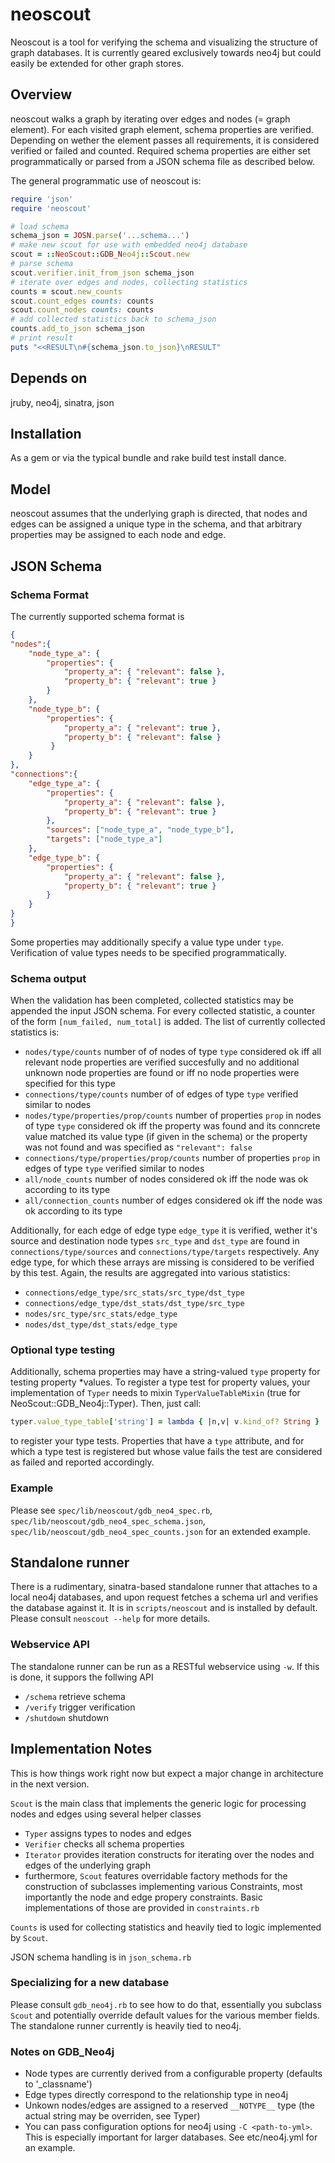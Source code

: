 # neoscout

Neoscout is a tool for verifying the schema and visualizing the structure of graph databases. It is currently geared
exclusively towards neo4j but could easily be extended for other graph stores.


## Overview

neoscout walks a graph by iterating over edges and nodes (= graph element). For each visited graph element,
schema properties are verified.  Depending on wether the element passes all requirements, it is considered
verified or failed and counted.  Required schema properties are either set programmatically or parsed from
a JSON schema file as described below.

The general programmatic use of neoscout is:

```ruby
require 'json'
require 'neoscout'

# load schema
schema_json = JOSN.parse('...schema...')
# make new scout for use with embedded neo4j database
scout = ::NeoScout::GDB_Neo4j::Scout.new
# parse schema
scout.verifier.init_from_json schema_json
# iterate over edges and nodes, collecting statistics
counts = scout.new_counts
scout.count_edges counts: counts
scout.count_nodes counts: counts
# add collected statistics back to schema_json
counts.add_to_json schema_json
# print result
puts "<<RESULT\n#{schema_json.to_json}\nRESULT"
```


## Depends on

jruby, neo4j, sinatra, json


## Installation

As a gem or via the typical bundle and rake build test install dance.


## Model

neoscout assumes that the underlying graph is directed, that nodes and edges can be assigned a unique type in the
schema, and that arbitrary properties may be assigned to each node and edge.


## JSON Schema


### Schema Format

The currently supported schema format is

```json
{
"nodes":{
    "node_type_a": {
        "properties": {
            "property_a": { "relevant": false },
            "property_b": { "relevant": true }
        }
    },
    "node_type_b": {
        "properties": {
            "property_a": { "relevant": true },
            "property_b": { "relevant": false }
         }
    }
},
"connections":{
    "edge_type_a": {
        "properties": {
            "property_a": { "relevant": false },
            "property_b": { "relevant": true }
        },
        "sources": ["node_type_a", "node_type_b"],
        "targets": ["node_type_a"]
    },
    "edge_type_b": {
        "properties": {
            "property_a": { "relevant": false },
            "property_b": { "relevant": true }
        }
    }
}
}
```

Some properties may additionally specify a value type under `type`. Verification of value types needs to be
specified programmatically.


### Schema output

When the validation has been completed, collected statistics may be appended the input JSON schema. For every collected
statistic, a counter of the form `[num_failed, num_total]` is added. The list of currently collected
statistics is:

* `nodes/type/counts` number of of nodes of type `type`
    considered ok iff all relevant node properties are verified succesfully and no additional unknown node properties
    are found or iff no node properties were specified for this type
* `connections/type/counts` number of of edges of type `type`
    verified similar to nodes
* `nodes/type/properties/prop/counts` number of properties `prop` in nodes of type `type` 
    considered ok iff the property was found and its conncrete value matched its value type (if given in the schema)
    or the property was not found and was specified as `"relevant": false`
* `connections/type/properties/prop/counts` number of properties `prop` in edges of type `type`
    verified similar to nodes
* `all/node_counts` number of nodes
    considered ok iff the node was ok according to its type
* `all/connection_counts` number of edges
    considered ok iff the node was ok according to its type

Additionally, for each edge of edge type `edge_type` it is verified, wether it's source and destination node types
`src_type` and `dst_type` are found  in `connections/type/sources` and `connections/type/targets` respectively.
Any edge type, for which these arrays are missing is considered to be verified by this test. Again, the results are
aggregated into various statistics:

* `connections/edge_type/src_stats/src_type/dst_type`
* `connections/edge_type/dst_stats/dst_type/src_type`
* `nodes/src_type/src_stats/edge_type`
* `nodes/dst_type/dst_stats/edge_type`


### Optional type testing

Additionally, schema properties may have a string-valued `type` property for testing property *values.
To register a type test for property values, your implementation of `Typer` needs to mixin
`TyperValueTableMixin` (true for NeoScout::GDB_Neo4j::Typer). Then, just call:

```ruby
typer.value_type_table['string'] = lambda { |n,v| v.kind_of? String }
```

to register your type tests.  Properties that have a `type` attribute, and for which a type test is
registered but whose value fails the test are considered as failed and reported accordingly.


### Example

Please see `spec/lib/neoscout/gdb_neo4_spec.rb`, `spec/lib/neoscout/gdb_neo4_spec_schema.json`,
`spec/lib/neoscout/gdb_neo4_spec_counts.json` for an extended example.


## Standalone runner

There is a rudimentary, sinatra-based standalone runner that attaches to a local neo4j databases, and upon request
fetches a schema url and verifies the database against it. It is in `scripts/neoscout` and is installed by default.
Please consult `neoscout --help` for more details.

### Webservice API

The standalone runner can be run as a RESTful webservice using `-w`. If this is done, it suppors the
follwing API

* `/schema` retrieve schema
* `/verify` trigger verification
* `/shutdown` shutdown


## Implementation Notes

This is how things work right now but expect a major change in architecture in the next version.

`Scout` is the main class that implements the generic logic for processing nodes and edges using several
helper classes

* `Typer` assigns types to nodes and edges
* `Verifier` checks all schema properties
* `Iterator` provides iteration constructs for iterating over the nodes and edges of the underlying graph
* furthermore, `Scout` features overridable factory methods for the construction of subclasses implementing
various Constraints, most importantly the node and edge propery constraints.  Basic implementations of those
are provided in `constraints.rb`

`Counts` is used for collecting statistics and heavily tied to logic implemented by `Scout`.

JSON schema handling is in `json_schema.rb`


### Specializing for a new database

Please consult `gdb_neo4j.rb` to see how to do that, essentially you subclass `Scout` and potentially override default
values for the various member fields. The standalone runner currently is heavily tied to neo4j.


### Notes on GDB_Neo4j

* Node types are currently derived from a configurable property (defaults to '_classname')
* Edge types directly correspond to the relationship type in neo4j
* Unkown nodes/edges are assigned to a reserved `__NOTYPE__` type (the actual string may be overriden, see Typer)
* You can pass configuration options for neo4j using `-C <path-to-yml>`. This is especially important for larger
databases. See etc/neo4j.yml for an example.